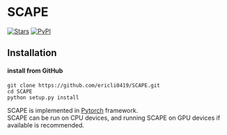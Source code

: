 # SCAPE
[![Stars](https://img.shields.io/github/stars/ericli0419/SCAPE?logo=GitHub&color=yellow)](https://github.com/ericli0419/SCAPE) [![PyPI](https://img.shields.io/pypi/v/scape-sc.svg)](https://pypi.org/project/scape-sc)

## Installation  	
#### install from GitHub

	git clone https://github.com/ericli0419/SCAPE.git
	cd SCAPE
	python setup.py install

SCAPE is implemented in [Pytorch](https://pytorch.org/) framework.  
SCAPE can be run on CPU devices, and running SCAPE on GPU devices if available is recommended.  

